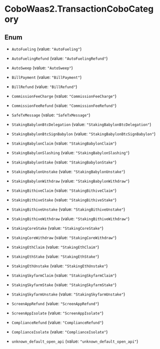 # CoboWaas2.TransactionCoboCategory

## Enum


* `AutoFueling` (value: `"AutoFueling"`)

* `AutoFuelingRefund` (value: `"AutoFuelingRefund"`)

* `AutoSweep` (value: `"AutoSweep"`)

* `BillPayment` (value: `"BillPayment"`)

* `BillRefund` (value: `"BillRefund"`)

* `CommissionFeeCharge` (value: `"CommissionFeeCharge"`)

* `CommissionFeeRefund` (value: `"CommissionFeeRefund"`)

* `SafeTxMessage` (value: `"SafeTxMessage"`)

* `StakingBabylonBtcDelegation` (value: `"StakingBabylonBtcDelegation"`)

* `StakingBabylonBtcSignBabylon` (value: `"StakingBabylonBtcSignBabylon"`)

* `StakingBabylonClaim` (value: `"StakingBabylonClaim"`)

* `StakingBabylonSlashing` (value: `"StakingBabylonSlashing"`)

* `StakingBabylonStake` (value: `"StakingBabylonStake"`)

* `StakingBabylonUnstake` (value: `"StakingBabylonUnstake"`)

* `StakingBabylonWithdraw` (value: `"StakingBabylonWithdraw"`)

* `StakingBithiveClaim` (value: `"StakingBithiveClaim"`)

* `StakingBithiveStake` (value: `"StakingBithiveStake"`)

* `StakingBithiveUnstake` (value: `"StakingBithiveUnstake"`)

* `StakingBithiveWithdraw` (value: `"StakingBithiveWithdraw"`)

* `StakingCoreStake` (value: `"StakingCoreStake"`)

* `StakingCoreWithdraw` (value: `"StakingCoreWithdraw"`)

* `StakingEthClaim` (value: `"StakingEthClaim"`)

* `StakingEthStake` (value: `"StakingEthStake"`)

* `StakingEthUnstake` (value: `"StakingEthUnstake"`)

* `StakingSkyfarmClaim` (value: `"StakingSkyfarmClaim"`)

* `StakingSkyfarmStake` (value: `"StakingSkyfarmStake"`)

* `StakingSkyfarmUnstake` (value: `"StakingSkyfarmUnstake"`)

* `ScreenAppRefund` (value: `"ScreenAppRefund"`)

* `ScreenAppIsolate` (value: `"ScreenAppIsolate"`)

* `ComplianceRefund` (value: `"ComplianceRefund"`)

* `ComplianceIsolate` (value: `"ComplianceIsolate"`)

* `unknown_default_open_api` (value: `"unknown_default_open_api"`)


